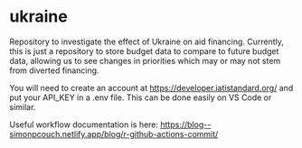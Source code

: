 # ukraine
Repository to investigate the effect of Ukraine on aid financing. Currently, this is just a repository to store budget data to compare to future budget data, allowing us to see changes in priorities which may or may not stem from diverted financing.

You will need to create an account at https://developer.iatistandard.org/ and put your API_KEY in a .env file. This can be done easily on VS Code or similar.

Useful workflow documentation is here: https://blog--simonpcouch.netlify.app/blog/r-github-actions-commit/
